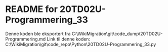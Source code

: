 # README for 20TD02U-Programmering_33
Denne koden ble eksportert fra C:\WikiMigration\git\code_dump\20TD02U-Programmering.md
Link til denne koden: C:\WikiMigration\git\code_repo\Python\20TD02U-Programmering_33.py
